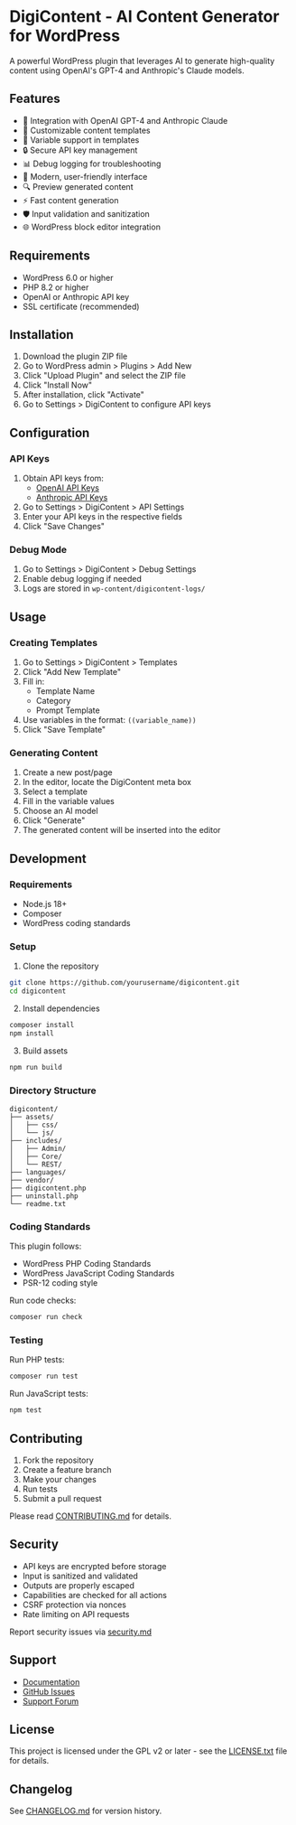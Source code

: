 # DigiContent - AI Content Generator for WordPress

A powerful WordPress plugin that leverages AI to generate high-quality content using OpenAI's GPT-4 and Anthropic's Claude models.

## Features

- 🤖 Integration with OpenAI GPT-4 and Anthropic Claude
- 📝 Customizable content templates
- 🔄 Variable support in templates
- 🔒 Secure API key management
- 📊 Debug logging for troubleshooting
- 🎨 Modern, user-friendly interface
- 🔍 Preview generated content
- ⚡ Fast content generation
- 🛡️ Input validation and sanitization
- 🌐 WordPress block editor integration

## Requirements

- WordPress 6.0 or higher
- PHP 8.2 or higher
- OpenAI or Anthropic API key
- SSL certificate (recommended)

## Installation

1. Download the plugin ZIP file
2. Go to WordPress admin > Plugins > Add New
3. Click "Upload Plugin" and select the ZIP file
4. Click "Install Now"
5. After installation, click "Activate"
6. Go to Settings > DigiContent to configure API keys

## Configuration

### API Keys

1. Obtain API keys from:
   - [OpenAI API Keys](https://platform.openai.com/account/api-keys)
   - [Anthropic API Keys](https://console.anthropic.com/account/keys)
2. Go to Settings > DigiContent > API Settings
3. Enter your API keys in the respective fields
4. Click "Save Changes"

### Debug Mode

1. Go to Settings > DigiContent > Debug Settings
2. Enable debug logging if needed
3. Logs are stored in `wp-content/digicontent-logs/`

## Usage

### Creating Templates

1. Go to Settings > DigiContent > Templates
2. Click "Add New Template"
3. Fill in:
   - Template Name
   - Category
   - Prompt Template
4. Use variables in the format: `((variable_name))`
5. Click "Save Template"

### Generating Content

1. Create a new post/page
2. In the editor, locate the DigiContent meta box
3. Select a template
4. Fill in the variable values
5. Choose an AI model
6. Click "Generate"
7. The generated content will be inserted into the editor

## Development

### Requirements

- Node.js 18+
- Composer
- WordPress coding standards

### Setup

1. Clone the repository
```bash
git clone https://github.com/yourusername/digicontent.git
cd digicontent
```

2. Install dependencies
```bash
composer install
npm install
```

3. Build assets
```bash
npm run build
```

### Directory Structure

```
digicontent/
├── assets/
│   ├── css/
│   └── js/
├── includes/
│   ├── Admin/
│   ├── Core/
│   └── REST/
├── languages/
├── vendor/
├── digicontent.php
├── uninstall.php
└── readme.txt
```

### Coding Standards

This plugin follows:
- WordPress PHP Coding Standards
- WordPress JavaScript Coding Standards
- PSR-12 coding style

Run code checks:
```bash
composer run check
```

### Testing

Run PHP tests:
```bash
composer run test
```

Run JavaScript tests:
```bash
npm test
```

## Contributing

1. Fork the repository
2. Create a feature branch
3. Make your changes
4. Run tests
5. Submit a pull request

Please read [CONTRIBUTING.md](CONTRIBUTING.md) for details.

## Security

- API keys are encrypted before storage
- Input is sanitized and validated
- Outputs are properly escaped
- Capabilities are checked for all actions
- CSRF protection via nonces
- Rate limiting on API requests

Report security issues via [security.md](SECURITY.md)

## Support

- [Documentation](https://docs.example.com/digicontent)
- [GitHub Issues](https://github.com/yourusername/digicontent/issues)
- [Support Forum](https://wordpress.org/support/plugin/digicontent)

## License

This project is licensed under the GPL v2 or later - see the [LICENSE.txt](LICENSE.txt) file for details.

## Changelog

See [CHANGELOG.md](CHANGELOG.md) for version history.
